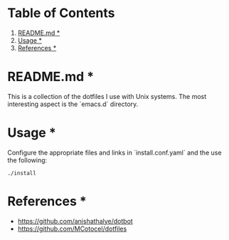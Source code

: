 
# Table of Contents

1.  [README.md \*](#orga5ecfa1)
2.  [Usage \*](#org7860c6d)
3.  [References \*](#orgb715c2c)


<a id="orga5ecfa1"></a>

# README.md \*

This is a collection of the dotfiles I use with Unix systems. The most interesting aspect is the \`emacs.d\` directory.


<a id="org7860c6d"></a>

# Usage \*

Configure the appropriate files and links in \`install.conf.yaml\` and the use the following:

    ./install


<a id="orgb715c2c"></a>

# References \*

-   <https://github.com/anishathalye/dotbot>
-   <https://github.com/MCotocel/dotfiles>

